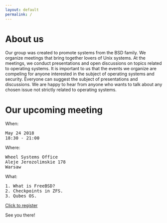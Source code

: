 ```yaml
---
layout: default
permalink: /
---
```

<h1>About us</h1>
<p>Our group was created to promote systems from the BSD family. We organize meetings that bring together lovers of Unix systems. At the meetings, we conduct presentations and open discussions on topics related to operating systems. It is important to us that the events we organize are compeling for anyone interested in the subject of operating systems and security. Everyone can suggest the subject of presentations and discussions. We are happy to hear from anyone who wants to talk about any chosen issue not strictly related to operating systems.</p>

<h1>Our upcoming meeting</h1>

When:
<pre>
May 24 2018
18:30 - 21:00
</pre>
Where:
<pre>
Wheel Systems Office
Aleje Jerozolimskie 178
Warsaw
</pre>
What:
<pre>
1. What is FreeBSD?
2. Checkpoints in ZFS.
3. Qubes OS.
</pre>

<a href="http://bit.ly/bsd-pl-1">Click to register</a>

See you there!
